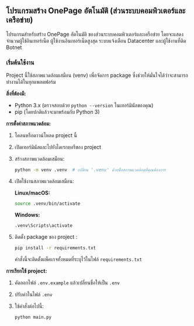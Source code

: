 ## โปรแกรมสร้าง OnePage อัตโนมัติ (ส่วนระบบคอมพิวเตอร์และเครือข่าย)

โปรแกรมสำหรับสร้าง OnePage อัตโนมัติ ของส่วนระบบคอมพิวเตอร์และเครือข่าย โดยจะแสดงจำนวนผู้ใช้อินเทอร์เน็ต ผู้ใช้งานอินเทอร์เน็ตสูงสุด ระบบแจ้งเตือน Datacenter และผู้ใช้งานที่ติด Botnet

### เริ่มต้นใช้งาน

Project นี้ใช้สภาพแวดล้อมเสมือน (venv) เพื่อจัดการ package ซึ่งช่วยให้มั่นใจได้ว่าจะสามารถทำงานได้ในทุกแพลตฟอร์ม

**สิ่งที่ต้องมี:**

* Python 3.x (ตรวจสอบด้วย `python --version` ในเทอร์มินัลของคุณ)
* pip (โดยปกติแล้วจะมาพร้อมกับ Python 3)

**การตั้งค่าสภาพแวดล้อม:**

1. โคลนหรือดาวน์โหลด project นี้
2. เปิดเทอร์มินัลและไปยังไดเรกทอรีของ project 
3. สร้างสภาพแวดล้อมเสมือน:

   ```bash
   python -m venv .venv  # เปลี่ยน '.venv' ด้วยชื่อสภาพแวดล้อมที่คุณต้องการ
   ```

4. เปิดใช้งานสภาพแวดล้อมเสมือน:

   **Linux/macOS:**

   ```bash
   source .venv/bin/activate
   ```

   **Windows:**

   ```bash
   .venv\Scripts\activate
   ```

5. ติดตั้ง package ของ project :

   ```bash
   pip install -r requirements.txt
   ```

   คำสั่งนี้จะติดตั้งแพ็คเกจทั้งหมดที่ระบุไว้ในไฟล์ `requirements.txt`

**การเรียกใช้ project:**

1. คัดลอกไฟล์ `.env.example` แล้วเปลี่ยนชื่อให้เป็น `.env`
2. ปรับค่าในไฟล์ `.env`
2. ใช้คำสั่งต่อไปนี้:

   ```bash
   python main.py
   ```
